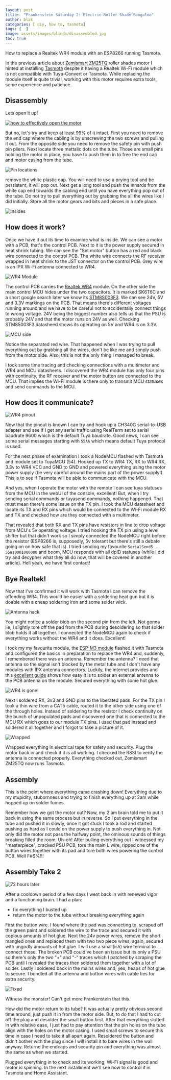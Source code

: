```yaml
---
layout: post
title:  "Frankenstein Saturday 2: Electric Roller Shade Boogaloo"
author: blak
categories: [ diy, how to, tasmota]
tags: [  ]
image: assets/images/blinds/disassembled.jpg
toc: true
---
```

How to replace a Realtek WR4 module with an ESP8266 running Tasmota. 

In the previous article about [Zemismart ZM25TQ](zemismart-zm25tq) roller shades motor I hinted at installing [Tasmota](//tasmota.com) despite it having a Realtek Wi-Fi module which is not compatible with Tuya-Convert or Tasmota. While replacing the module itself is quite trivial, working with this motor requires extra tools, some experience and patience.

## Disassembly

Lets open it up!

[![how to effectively open the motor](/assets/images/blinds/thehookup_open_blinds.jpg)](https://youtu.be/2qeZd59Yfpc?t=112)

But no, let's try and keep at least 99% of it intact. First you need to remove the end cap where the cabling is by unscrewing the two screws and pulling it out. From the opposite side you need to remove the safety pin with push pin pliers. Next locate three mettalic dots on the tube. Those are small pins holding the motor in place, you have to push them in to free the end cap and motor casing from the tube. 

![Pin locations](/assets/images/blinds/push_pins.jpg)


remove the white plastic cap. You will need to use a prying tool and be persistent, it will pop out. Next get a long tool and push the innards from the white cap end towards the cabling end until you have everything pop out of the tube. Do not try to pull everything out by grabbing the all the wires like I did initially. Store all the motor gears and bits and pieces in a safe place.

![Insides](/assets/images/blinds/innards.jpg)

## How does it work?
Once we have it out its time to examine what is inside. We can see a motor with a PCB, that's the control PCB. Next to it is the power supply secured in heat shrink tubing. We can see the "Set motor" button has a red and black wire connected to the control PCB. The white wire connects the RF receiver wrapped in heat shrink to the JST connector on the control PCB. Grey wire is an IPX Wi-Fi antenna connected to WR4.

![WR4 Module](/assets/images/blinds/wr4_module.jpg)

The control PCB carries the [Realtek WR4](https://docs.tuya.com/en/iot/device-development/module/wifi-module/wifiwr4module) module. On the other side the main control MCU hides under the two capacitors. It is marked SK6T6C and a short google search later we know its [STM8S003F3](https://www.st.com/resource/en/datasheet/stm8s003f3.pdf). We can see 24V, 5V and 3.3V markings on the PCB. That means there's different voltages running around and we have to be careful not to accidentally connect things to wrong voltage. 24V being the biggest number also tells us that the PSU is probably 24V and that the motor runs on 24V as well. Checking STM85003F3 datasheed shows its operating on 5V and WR4 is on 3.3V.

![MCU side](/assets/images/blinds/motor.jpg)

Notice the separated red wire. That happened when I was trying to pull everything out by grabbing all the wires, don't be like me and simply push from the motor side. Also, this is not the only thing I managed to break.

I took some time tracing and checking connections with a multimeter and WR4 and MCU datasheets. I discovered the WR4 module has only four pins with continuity, the RF receiver and the motor button are connected to the MCU. That implies the Wi-Fi module is there only to transmit MCU statuses and send commands to the MCU. 

## How does it communicate?

![WR4 pinout](/assets/images/blinds/wr4_pinout.jpg)

Now that the pinout is known I can try and hook up a CH340G serial-to-USB adapter and see if I get any serial traffic using RealTerm set to serial baudrate 9600 which is the default Tuya baudrate. Good news, I can see some serial messages starting with `55AA` which means default Tuya protocol is used.

For the next phase of examination I took a NodeMCU flashed with Tasmota and module set to TuyaMCU (54). Hooked up TX to WR4 TX, RX to WR4 RX, 3.3v to WR4 VCC and GND to GND and powered everything using the motor power supply (be very careful around the mains part of the power supply!). This is to see if Tasmota will be able to communicate with the MCU.

And yes, when I operate the motor with the remote I can see tuya statuses from the MCU in the webUI of the console, excellent! But, when I try sending serial commands or tuyasend commands, nothing happened. That must mean there's some issue on the TX pin. I took the MCU datasheet and locate its TX and RX pins which would be connected to the Wi-Fi module RX and TX and checked how are they connected with a multimeter.

That revealed that both RX and TX pins have resistors in line to drop voltage from MCU's 5v operating voltage. I tried hooking the TX pin using a level shifter but that didn't work so I simply connected the NodeMCU right before the resistor (ESP8266 is, supposedly, 5v tolerant but there's still a debate going on on how safe that is). I tried sending my favourite `SerialSend5 55aa0001000000` and boom, MCU responds with all dpID statuses (while I did try and decypher what they all do now, that will be covered in another article). Hell yeah, we have first contact!

## Bye Realtek!

Now that I've confirmed it will work with Tasmota I can remove the offending WR4. This would be easier with a soldering heat gun but it is doable with a cheap soldering iron and some solder wick.

![Antenna hack](/assets/images/blinds/naked_pcb.jpg)

You might notice a solder blob on the second pin from the left. Not gonna lie, I slightly tore off the pad from the PCB during desoldering so that solder blob holds it all together. I connected the NodeMCU again to check if everything works without the WR4 and it does. Excellent!

I took my my favourite module, the [ESP-M3 module](https://www.aliexpress.com/item/33051277160.html?aff_platform=portals-tool&sk=_dU329h4&aff_trace_key=3844fa615cf14ff184118fada498baab-1592069198138-01893-_dU329h4&terminal_id=5ab3b3bf703c438dac102dcfef054d7e&tmLog=new_Detail&aff_request_id=3844fa615cf14ff184118fada498baab-1592069198138-01893-_dU329h4) flashed it with Tasmota and configured the basics in preparation to replace the WR4 and, suddenly, I remembered there was an antenna. Remember the antenna? I need that antenna so the signal isn't blocked by the metal tube and I don't have any modules with IPX antenna connectors. Luckily, the internet provides and this [excellent guide](https://community.home-assistant.io/t/how-to-add-an-external-antenna-to-an-esp-board/131601) shows how easy it is to solder an external antenna to the PCB antenna on the module. Secured everything with some hot glue.

![WR4 is gone!](/assets/images/blinds/antenna_on_esp.jpg)

Next I soldered RX, 3v3 and GND pins to the liberated pads. For the TX pin I took a thin wire from a CAT5 cable, routed it to the other side using one of the through holes. Instead of soldering to the resistor I check continuity on the bunch of unpopulated pads and discovered one that is connected to the MCU RX which goes to our module TX pins. I used that pad instead and soldered it all together and I forgot to take a picture of it.

![Wrapped](/assets/images/blinds/wrapped.jpg)

Wrapped everything in electrical tape for safety and security. Plug the motor back in and check if it is all working. I checked the RSSI to verify the antenna is connected properly. Everything checked out, Zemismart ZM25TQ now runs Tasmota.

## Assembly

This is the point where everything came crashing down! Everything due to my stupidity, stubornness and trying to finish everything up at 2am while hopped up on solder fumes. 

Remember how we got the motor out? Now, my 2 am brain told me to put it back in using the same process but in reverse. So I put everything in the tube and pushed it in slowly, once it got stuck I took a rod and started pushing as hard as I could on the power supply to push everything in. Not only did the motor not pass the halfway point, the ominous sounds of things breaking filled the room. Uh-oh! After pulling everything out I witnessed my "masterpiece", cracked PSU PCB, tore the main L wire, ripped one of the button wires together with its pad and tore both wires powering the control PCB. Well F#$%!!!

## Assembly Take 2

![72 hours later](/assets/images/blinds/72_hours_later.jpg)

After a cooldown period of a few days I went back in with renewed vigor and a functioning brain. I had a plan: 
- fix everything I busted up 
- return the motor to the tube without breaking everything again 

First the button wire. I found where the pad was connecting to, scraped off the green paint and soldered the wire to the trace and secured it with copious amounts of hot glue. Next the 24v power wires, remove the short mangled ones and replaced them with two two piece wires, again, secured with ungodly amounts of hot glue. I will use a small(ish) wire terminal to connect those. The broken PCB could've been an issue but its only a PSU so there's only the two "+" and "-" traces which I patched by scraping the PCB until I revealed the traces then soldered them together with a lot of solder. Lastly I soldered back in the mains wires and, yes, heaps of hot glue to secure. I bundled all the antenna and button wires with cable ties for extra security.

![Fixed](/assets/images/blinds/fixed.jpg)

Witness the monster! Can't get more Frankenstein that this. 

How did the motor return to its tube? It was actually pretty obvious second time around, just push it in from the motor side. But, to do that I had to cut off the plug and desolder the small button first. After that everything slotted in with relative ease, I just had to pay attention that the pin holes on the tube align with the holes on the motor casing. I used small screws to secure this time in case I need to take it all apart again. Resoldered the button and didn't bother with the plug since I will install it to bare wires in the wall anyway. Returne the endcaps and security pin and everything was almost the same as when we started.

Plugged everything in to check and its working, Wi-Fi signal is good and motor is spinning. In the next installment we'll see how to control it in Tasmota and Home Assistant. 


